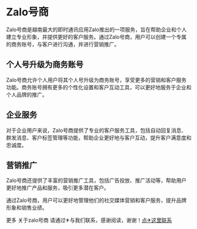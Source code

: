 # Zalo号商

Zalo号商是越南最大的即时通讯应用Zalo推出的一项服务，旨在帮助企业和个人建立专业形象，并提供更好的客户服务。通过Zalo号商，用户可以创建一个专属的商务账号，与客户进行沟通，并进行营销推广。

## 个人号升级为商务账号

Zalo号商允许个人用户将其个人号升级为商务账号，享受更多的营销和客户服务功能。商务账号拥有更多的个性化设置和客户互动工具，可以更好地服务于企业和个人品牌的推广。

## 企业服务

对于企业用户来说，Zalo号商提供了专业的客户服务工具，包括自动回复消息、群发消息、客户标签管理等功能，帮助企业更好地与客户互动，提升客户满意度和忠诚度。

## 营销推广

Zalo号商还提供了丰富的营销推广工具，包括广告投放、推广活动等，帮助用户更好地推广产品和服务，吸引更多潜在客户。

通过Zalo号商，用户可以更好地管理他们的社交媒体营销和客户服务，提升品牌形象和销售业绩。

更多 关于zalo号商 请通过✈与我们联系，感谢阅读，谢谢！[点✈这里联系](https://bbs.k02.cc)